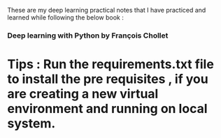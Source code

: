  These are my deep learning practical notes that I have practiced and learned while following the below book :
 ### Deep learning with Python by François Chollet

 # Tips : Run the requirements.txt file to install the pre requisites , if you are creating a new virtual environment and running on local system.
